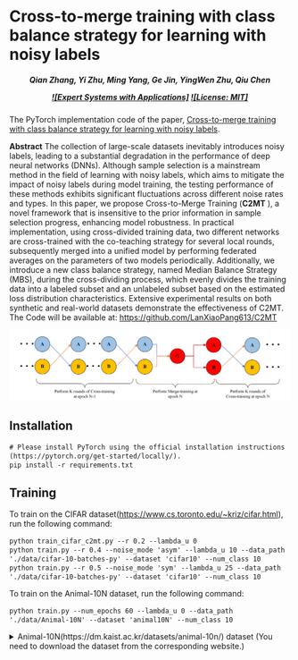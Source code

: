 # Cross-to-merge training with class balance strategy for learning with noisy labels

<h5 align="center">

*Qian Zhang, Yi Zhu, Ming Yang, Ge Jin, YingWen Zhu, Qiu Chen*

[![Expert Systems with Applications]](https://doi.org/10.1016/j.eswa.2024.123846)
[![License: MIT]](https://github.com/LanXiaoPang613/C2MT/blob/main/LICENSE)

</h5>

The PyTorch implementation code of the paper, [Cross-to-merge training with class balance strategy for learning with noisy labels](https://doi.org/10.1016/j.eswa.2024.123846).

**Abstract**
The collection of large-scale datasets inevitably introduces noisy labels, leading to a substantial degradation in the performance of deep neural networks (DNNs). Although sample selection is a mainstream method in the field of learning with noisy labels, which aims to mitigate the impact of noisy labels during model training, the testing performance of these methods exhibits significant fluctuations across different noise rates and types. In this paper, we propose Cross-to-Merge Training (**C2MT** ), a novel framework that is insensitive to the prior information in sample selection progress, enhancing model robustness. In practical implementation, using cross-divided training data, two different networks are cross-trained with the co-teaching strategy for several local rounds, subsequently merged into a unified model by performing federated averages on the parameters of two models periodically. Additionally, we introduce a new class balance strategy, named Median Balance Strategy (MBS), during the cross-dividing process, which evenly divides the training data into a labeled subset and an unlabeled subset based on the estimated loss distribution characteristics. Extensive experimental results on both synthetic and real-world datasets demonstrate the effectiveness of C2MT. The Code will be available at: https://github.com/LanXiaoPang613/C2MT

![C2MT Framework](./img/framework.tif)

[//]: # (<img src="./img/framework.tif" alt="C2MT Framework" style="margin-left: 10px; margin-right: 50px;"/>)

## Installation

```shell
# Please install PyTorch using the official installation instructions (https://pytorch.org/get-started/locally/).
pip install -r requirements.txt
```

## Training

To train on the CIFAR dataset(https://www.cs.toronto.edu/~kriz/cifar.html), run the following command:

```shell
python train_cifar_c2mt.py --r 0.2 --lambda_u 0
python train.py --r 0.4 --noise_mode 'asym' --lambda_u 10 --data_path './data/cifar-10-batches-py' --dataset 'cifar10' --num_class 10
python train.py --r 0.5 --noise_mode 'sym' --lambda_u 25 --data_path './data/cifar-10-batches-py' --dataset 'cifar10' --num_class 10
```

To train on the Animal-10N dataset, run the following command:

```shell
python train.py --num_epochs 60 --lambda_u 0 --data_path './data/Animal-10N' --dataset 'animal10N' --num_class 10
```

<details>
<summary>Animal-10N(https://dm.kaist.ac.kr/datasets/animal-10n/) dataset (You need to download the dataset from the corresponding website.)</summary>


## Citation

If you have any questions, do not hesitate to contact zhangqian@jsou.edu.cn

Also, if you find our work useful please consider citing our work:

```bibtex
Qian Zhang, Yi Zhu, Ming Yang, Ge Jin, YingWen Zhu, Qiu Chen,
Cross-to-merge training with class balance strategy for learning with noisy labels,
Expert Systems with Applications,
2024,
123846,
ISSN 0957-4174,
https://doi.org/10.1016/j.eswa.2024.123846.
```

## Acknowledgement

* [DivideMix](https://github.com/LiJunnan1992/DivideMix): The algorithm that our framework is based on.
* [MOIT](https://github.com/DiegoOrtego/LabelNoiseMOIT): Inspiration for the balancing strategy.
* [Federated-Learning](https://github.com/AshwinRJ/Federated-Learning-PyTorch): Inspiration for the cross-to-merge training strategy.
* [Co-teaching](https://github.com/bhanML/Co-teaching): Inspiration for the cross-to-merge training strategy.
